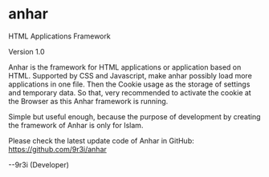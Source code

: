 # anhar
HTML Applications Framework

Version 1.0

Anhar is the framework for HTML applications or application based on HTML. Supported by CSS and Javascript, make anhar possibly load more applications in one file.
Then the Cookie usage as the storage of settings and temporary data. So that, very recommended to activate the cookie at the Browser as this Anhar framework is running.

Simple but useful enough, because the purpose of development by creating the framework of Anhar is only for Islam.

Please check the latest update code of Anhar in GitHub: https://github.com/9r3i/anhar

--9r3i (Developer)